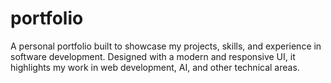 # portfolio
A personal portfolio built to showcase my projects, skills, and experience in software development. Designed with a modern and responsive UI, it highlights my work in web development, AI, and other technical areas.
